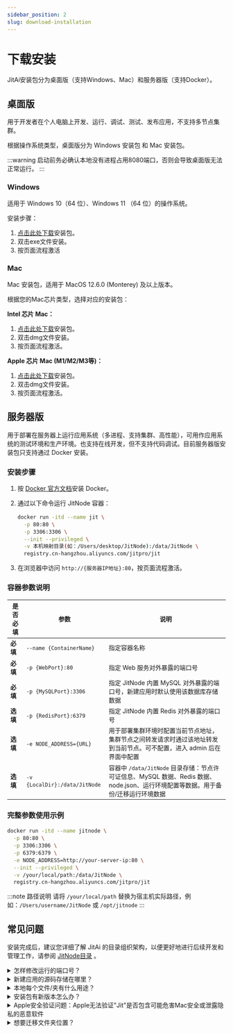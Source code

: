 ```yaml
---
sidebar_position: 2
slug: download-installation
---
```


# 下载安装
JitAi安装包分为桌面版（支持Windows、Mac）和服务器版（支持Docker）。

<!-- 由于`test`是一个特殊目录，JitAi安装目录的路径中不能包含`test`，否则会导致应用无法正常运行。 -->

## 桌面版
用于开发者在个人电脑上开发、运行、调试、测试、发布应用，不支持多节点集群。

根据操作系统类型，桌面版分为 Windows 安装包 和  Mac 安装包。

:::warning
启动前务必确认本地没有进程占用8080端口，否则会导致桌面版无法正常运行。
:::

### Windows
适用于 Windows 10（64 位）、Windows 11 （64 位）的操作系统。

安装步骤：

1. [点击此处下载](https://apk.jit.pro/latest/windows/jit.exe)安装包。
2. 双击exe文件安装。
3. 按页面流程激活

### Mac
Mac 安装包，适用于 MacOS 12.6.0 (Monterey) 及以上版本。

根据您的Mac芯片类型，选择对应的安装包：

**Intel 芯片 Mac：**
1. [点击此处下载](https://apk.jit.pro/latest/darwin/x64/jit.dmg)安装包。
2. 双击dmg文件安装。
3. 按页面流程激活。

**Apple 芯片 Mac (M1/M2/M3等)：**
1. [点击此处下载](https://apk.jit.pro/latest/darwin/arm/jit.dmg)安装包。
2. 双击dmg文件安装。
3. 按页面流程激活。

## 服务器版
用于部署在服务器上运行应用系统（多进程、支持集群、高性能），可用作应用系统的测试环境和生产环境。也支持在线开发，但不支持代码调试。目前服务器版安装包只支持通过 Docker 安装。

### 安装步骤
1. 按 [Docker 官方文档](https://docs.docker.com/manuals/)安装 Docker。

2. 通过以下命令运行 JitNode 容器：

   ```bash title="快速启动 JitNode 容器"
   docker run -itd --name jit \
     -p 80:80 \
     -p 3306:3306 \
     --init --privileged \
     -v 本机映射目录(如：/Users/desktop/JitNode):/data/JitNode \
     registry.cn-hangzhou.aliyuncs.com/jitpro/jit
   ```

3. 在浏览器中访问 `http://{服务器IP地址}:80`，按页面流程激活。

### 容器参数说明
| 是否必填 | 参数 | 说明 |
|---------|------|------|
| **必填** | `--name {ContainerName}` | 指定容器名称 |
| **必填** | `-p {WebPort}:80` | 指定 Web 服务对外暴露的端口号 |
| **必填** | `-p {MySQLPort}:3306` | 指定 JitNode 内置 MySQL 对外暴露的端口号，新建应用时默认使用该数据库存储数据 |
| **选填** | `-p {RedisPort}:6379` | 指定 JitNode 内置 Redis 对外暴露的端口号 |
| **选填** | `-e NODE_ADDRESS={URL}` | 用于部署集群环境时配置当前节点地址，集群节点之间转发请求时通过该地址转发到当前节点。可不配置，进入 admin 后在界面中配置 |
| **选填** | `-v {LocalDir}:/data/JitNode` | 容器中 `/data/JitNode` 目录存储：节点许可证信息、MySQL 数据、Redis 数据、node.json、运行环境配置等数据。用于备份/迁移运行环境数据 |

### 完整参数使用示例
```bash title="完整参数启动"
docker run -itd --name jitnode \
  -p 80:80 \
  -p 3306:3306 \
  -p 6379:6379 \
  -e NODE_ADDRESS=http://your-server-ip:80 \
  --init --privileged \
  -v /your/local/path:/data/JitNode \
  registry.cn-hangzhou.aliyuncs.com/jitpro/jit
```

:::note 路径说明
请将 `/your/local/path` 替换为宿主机实际路径，例如：`/Users/username/JitNode` 或 `/opt/jitnode`
:::

## 常见问题
安装完成后，建议您详细了解 JitAi 的目录组织架构，以便更好地进行后续开发和管理工作，请参阅 [JitNode目录](../reference/runtime-platform/jitnode-directory) 。

<details>
<summary>怎样修改运行的端口号？</summary>

修改 `home/node.json` 中的 PORT 值。默认是 8080。

</details>

<details>
<summary>新建应用的源码存储在哪里？</summary>

`home/environs` 文件夹下

</details>

<details>
<summary>本地每个文件/夹有什么用途？</summary>

详情见 [文档链接](https://alidocs.dingtalk.com/i/nodes/Obva6QBXJw962MokiZq7lakEWn4qY5Pr?utm_scene=team_space)

</details>

<details>
<summary>安装包有新版本怎么办？</summary>

针对服务器版，AdminApp会在页面顶部提示安装包依赖更新信息，点击即可自动重启更新。如果是Docker镜像更新，则需要用户手动拉取新版本镜像，并使用新镜像重新启动容器，映射目录保持和旧版本一致即可。

针对桌面版，需要手动关闭Jit并重新启动。

</details>

<details>
<summary>Apple安全验证问题：Apple无法验证"Jit"是否包含可能危害Mac安全或泄露隐私的恶意软件</summary>

![Apple安全验证问题](./img/apple_validation.png)

1. 点击"完成"按钮。

2. 进入系统设置->隐私与安全性->安全性，将"允许以下来源的应用程序"设置为"App Store与已知开发者"。

3. 点击`仍要打开`。

</details>

<details>
<summary>想要迁移文件夹位置？</summary>

安装后文件夹位置不可移动，如果您有其他位置的数据，可以将 `home` 文件夹迁移到新安装包目录进行覆盖：

**安装包固定位置：**
- **Windows**: `C:\Program Files\jit\resources\app.asar.unpacked\JitNode`
- **Mac**: `/Applications/Jit.app/Contents/Resources/app.asar.unpacked\JitNode`
- **服务器版**: 容器内`/data/JitNode`目录，用户操作宿主机的映射目录即可

**将其他位置的 home 文件夹迁移到新JitNode目录的步骤：**
1. 关闭Jit进程
2. 备份新 `JitNode` 目录中的 `home` 文件夹（如果有数据）
3. 将其他位置的 `home` 文件夹复制到新 `JitNode` 目录中，覆盖原有的 `home` 文件夹
4. 确保 `home/node.json` 等配置文件存在且正确
5. 重新启动Jit

</details>

